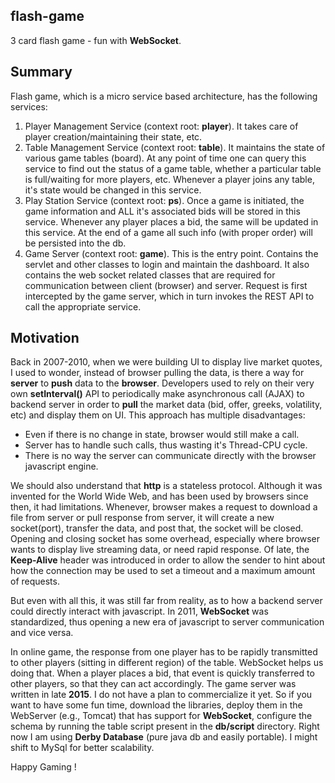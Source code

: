 ## flash-game
3 card flash game - fun with **WebSocket**.

## Summary

Flash game, which is a micro service based architecture, has the following services:
1. Player Management Service (context root: **player**). It takes care of player creation/maintaining their state, etc.
1. Table Management Service (context root: **table**). It maintains the state of various game tables (board). At any point of time one can query this service to find out the status of a game table, whether a particular table is full/waiting for more players, etc. Whenever a player joins any table, it's state would be changed in this service.
1. Play Station Service (context root: **ps**). Once a game is initiated, the game information and ALL it's associated bids will be stored in this service. Whenever any player places a bid, the same will be updated in this service. At the end of a game all such info (with proper order) will be persisted into the db.
1. Game Server (context root: **game**). This is the entry point. Contains the servlet and other classes to login and maintain the dashboard. It also contains the web socket related classes that are required for communication between client (browser) and server. Request is first intercepted by the game server, which in turn invokes the REST API to call the appropriate service.

## Motivation

Back in 2007-2010, when we were building UI to display live market quotes, I used to wonder, instead of browser pulling the data, is there a way for **server** to **push** data to the **browser**. Developers used to rely on their very own **setInterval()** API to periodically make asynchronous call (AJAX) to backend server in order to **pull** the market data (bid, offer, greeks, volatility, etc) and display them on UI. This approach has multiple disadvantages:
* Even if there is no change in state, browser would still make a call.
* Server has to handle such calls, thus wasting it's Thread-CPU cycle.
* There is no way the server can communicate directly with the browser javascript engine.

We should also understand that **http** is a stateless protocol. Although it was invented for the World Wide Web, and has been used by browsers since then, it had limitations. Whenever, browser makes a request to download a file from server or pull response from server, it will create a new socket(port), transfer the data, and post that, the socket will be closed. Opening and closing socket has some overhead, especially where browser wants to display live streaming data, or need rapid response. Of late, the **Keep-Alive** header was introduced in order to allow the sender to hint about how the connection may be used to set a timeout and a maximum amount of requests.

But even with all this, it was still far from reality, as to how a backend server could directly interact with javascript. In 2011, **WebSocket** was standardized, thus opening a new era of javascript to server communication and vice versa.

In online game, the response from one player has to be rapidly transmitted to other players (sitting in different region) of the table. WebSocket helps us doing that. When a player places a bid, that event is quickly transferred to other players, so that they can act accordingly. The game server was written in late **2015**. I do not have a plan to commercialize it yet. So if you want to have some fun time, download the libraries, deploy them in the WebServer (e.g., Tomcat) that has support for **WebSocket**, configure the schema by running the table script present in the **db/script** directory. Right now I am using **Derby Database** (pure java db and easily portable). I might shift to MySql for better scalability. 

Happy Gaming !

